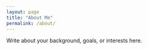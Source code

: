 ```yaml
---
layout: page
title: "About Me"
permalink: /about/
---
```

Write about your background, goals, or interests here.
